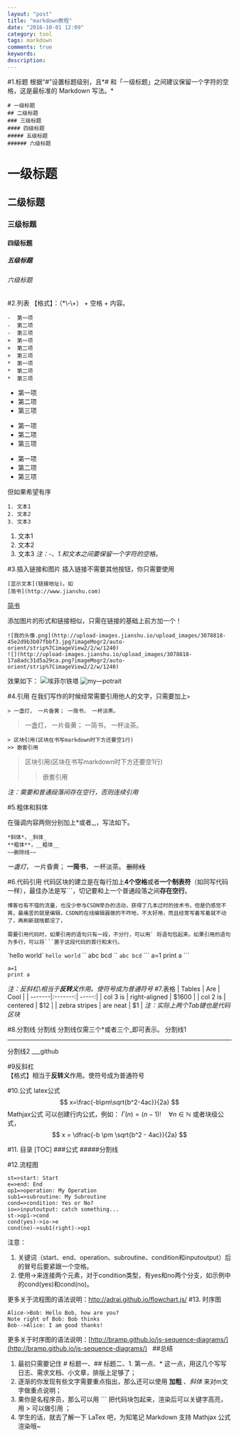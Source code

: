 ```yaml
---
layout: "post"
title: "markdown教程"
date: "2016-10-01 12:09"
category: tool
tags: markdown
comments: true
keywords:
description:
---
```


#1.标题
根据“#”设置标题级别，且*# 和「一级标题」之间建议保留一个字符的空格，这是最标准的 Markdown 写法。*
```
# 一级标题
## 二级标题
### 三级标题
#### 四级标题
##### 五级标题
###### 六级标题
```
# 一级标题
## 二级标题
### 三级标题
#### 四级标题
##### 五级标题
###### 六级标题

#2.列表
【格式】：（*\\-\\+） + 空格 + 内容。
```
-  第一项
-  第二项
-  第三项
+  第一项
+  第二项
+  第三项
*  第一项
*  第二项
*  第三项
```

-  第一项
-  第二项
-  第三项
+  第一项
+  第二项
+  第三项
*  第一项
*  第二项
*  第三项

但如果希望有序
```
1. 文本1
2. 文本2
3. 文本3
```
1. 文本1
2. 文本2
3. 文本3
*注：-、1.和文本之间要保留一个字符的空格。*

#3.插入链接和图片
插入链接不需要其他按钮，你只需要使用 
```
[显示文本](链接地址)。如
[简书](http://www.jianshu.com)
```
[简书](http://www.jianshu.com)

添加图片的形式和链接相似，只需在链接的基础上前方加一个！
```
![我的头像.png](http://upload-images.jianshu.io/upload_images/3078818-45e2d9b3b07fbbf3.jpg?imageMogr2/auto-orient/strip%7CimageView2/2/w/1240)
![](http://upload-images.jianshu.io/upload_images/3078818-17a8adc31d5a29ca.png?imageMogr2/auto-orient/strip%7CimageView2/2/w/1240)
```
效果如下：
![埃菲尔铁塔](http://upload-images.jianshu.io/upload_images/3078818-45e2d9b3b07fbbf3.jpg?imageMogr2/auto-orient/strip%7CimageView2/2/w/1240)
![my—potrait](http://upload-images.jianshu.io/upload_images/3078818-17a8adc31d5a29ca.png?imageMogr2/auto-orient/strip%7CimageView2/2/w/1240)

#4.引用
在我们写作的时候经常需要引用他人的文字，只需要加上`>`
 ```
> 一盏灯， 一片昏黄； 一简书， 一杯淡茶。
```
> 一盏灯， 一片昏黄； 一简书， 一杯淡茶。

```
> 区块引用(区块在书写markdown时下方还要空1行) 
>> 嵌套引用
```

> 区块引用(区块在书写markdown时下方还要空1行) 
>> 嵌套引用
>
*注：需要和普通段落间存在空行，否则连续引用*

#5.粗体和斜体

在强调内容两侧分别加上*或者_,，写法如下。
```
*斜体*，_斜体_ 
**粗体**，__粗体__
~~删除线~~
```

*一盏灯*， 一片昏黄；
**一简书**， 一杯淡茶。
~~删除线~~

#6.代码引用
代码区块的建立是在每行加上**4个空格**或者**一个制表符**（如同写代码一样），最佳办法是写```，切记要和上一个普通段落之间**存在空行**。

    博客也有不错的流量，也没少参与CSDN举办的活动，获得了几本过时的技术书，但是仍感觉不爽，最痛苦的就是编辑，CSDN的在线编辑器做的不咋地，不太好用，而且经常写着写着就不动了，再刷新就啥都没了，

    需要引用代码时，如果引用的语句只有一段，不分行，可以用` 将语句包起来。如果引用的语句为多行，可以将```置于这段代码的首行和末行。

\`hello world\`
`hello world`
\``
abc
bcd
\``
``
abc
bcd
``
\```
a=1
print a
\```
```
a=1
print a
```
*注：反斜杠\相当于**反转义**作用。使符号成为普通符号*
#7.表格
| Tables | Are | Cool |
| -------|:-------:| -----:|
| col 3 is | right-aligned | $1600 |
| col 2 is | centered | $12 |
| zebra stripes | are neat | $1 |
*注：实际上两个Tab键也是代码区块*

#8.分割线
分割线
分割线仅需三个*或者三个_即可表示。
分割线1
***
分割线2
___github

#9反斜杠\
【格式】相当于**反转义**作用。使符号成为普通符号

#10.公式
latex公式
$$ x=\frac{-b\pm\sqrt{b^2-4ac}}{2a} $$
Mathjax公式
可以创建行内公式，例如：
$\Gamma(n) = (n-1)!\quad\forall n\in\mathbb N$
或者块级公式，
$$ x = \dfrac{-b \pm \sqrt{b^2 - 4ac}}{2a} $$

#11. 目录
[TOC]
###公式
#####分割线

#12.流程图
  ```flow
st=>start: Start
e=>end: End
op1=>operation: My Operation
sub1=>subroutine: My Subroutine
cond=>condition: Yes or No?
io=>inputoutput: catch something...
st->op1->cond
cond(yes)->io->e
cond(no)->sub1(right)->op1
```                           
   注意：
1. 关键词（start、end、operation、subroutine、condition和inputoutput）后的冒号后要紧跟一个空格。
2. 使用->来连接两个元素，对于condition类型，有yes和no两个分支，如示例中的cond(yes)和cond(no)。

更多关于流程图的语法说明：http://adrai.github.io/flowchart.js/
#13. 时序图
```sequence
Alice->Bob: Hello Bob, how are you?
Note right of Bob: Bob thinks
Bob-->Alice: I am good thanks!
```
更多关于时序图的语法说明：[http://bramp.github.io/js-sequence-diagrams/](http://bramp.github.io/js-sequence-diagrams/)
 
##总结
1. 最初只需要记住 # 标题一、## 标题二、1. 第一点、* 这一点，用这几个写写日志、需求文档、小文章，排版上足够了；
2. 逐渐的你发现有些文字需要重点指出，那么还可以使用 **加粗**
、*斜体* 来对m文字做重点说明；
3. 果你是名程序员，那么可以用 ``` 把代码块包起来，渲染后可以关键字高亮，用 > 可以做引用 ；
4. 学生的话，就去了解一下 LaTex 吧，为知笔记 Markdown 支持 Mathjax 公式渲染哦~
